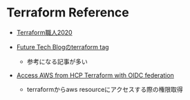 # Terraform Reference

* [Terraform職人2020](https://qiita.com/minamijoyo/items/3a7467f70d145ac03324#terraformlockhcl)

* [Future Tech Blogのterraform tag](https://future-architect.github.io/tags/Terraform/page/2/)
  * 参考になる記事が多い

* [Access AWS from HCP Terraform with OIDC federation](https://www.hashicorp.com/blog/access-aws-from-hcp-terraform-with-oidc-federation)
  * terraformからaws resourceにアクセスする際の権限取得
